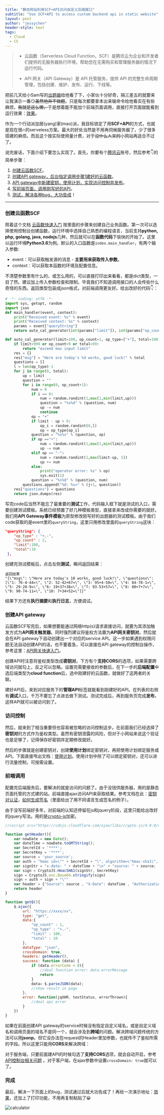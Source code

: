 ```yaml
---
title: "静态网站利用SCF+API访问自定义后端接口"
subtitle: "Use SCF+API to access custom backend api in static website"
layout: post
author: "jessychen"
header-style: text
tags:
  - Cloud
  - CS
---
```


> * 云函数（Serverless Cloud Function，SCF）是腾讯云为企业和开发者们提供的无服务器执行环境，帮助您在无需购买和管理服务器的情况下运行代码。
>
> * API 网关（API Gateway）是 API 托管服务，提供 API 的完整生命周期管理，包括创建、维护、发布、运行、下线等。

把前几天给小Sam写的[出题器](/2020/03/23/calculate-generator/)给他看了下，小家伙十分好奇，隔三差五的就要来让我演示一番😏~~虽然他并不做题~~。只是每次都要拿本出来输命令给他看实在有些麻烦，~~我就是这么懒，~~于是想着能不能加个前端页面调用，直接打开页面就能看到运行效果：[效果](/lab/calculator.html)。

作为一个行动派加居(yang)家(mao)派，我目标锁定了用**SCF+API**的方式，也就是现在很🔥的serveless方案。最大的好处当然是不用再伺候服务器了，少了很多搭建的麻烦。而且这个按实际使用量计费，对于~~没什么人来的~~小网站再适合不过了。

说完废话，下面介绍下要怎么实现了。首先，你要有个[腾讯云](https://cloud.tencent.com/)账号，然后参考👇的简单步骤：

1. [创建云函数SCF](#scf)。
2. [创建API gateway，后台指定调用步骤1建好的云函数](#api)。
3. [API gateway中新建密钥，使用计划，实现访问控制并发布](#access)。
4. [写前端页面，调用刚写好的API](#front)。
5. [测试，解决各种bug，大功告成](#finish)！

----

### <a id="scf">创建云函数SCF</a>

照着这个文档 [云函数快速入门](https://cloud.tencent.com/document/product/583/9179) 按里面的步骤来创建自己业务函数。第一次可以选择使用控制台创建函数，运行环境中选择自己熟悉的编程语言，当前支持**python, php, golang, java, nodejs**几种，然后就可以在**函数代码**下愉快的开始了。这里以运行环境**Python3.6**为例。默认的入口函数是`index.main_handler`，有两个输入参数:

* event：可以获取触发源的消息 - **主要用来获取传入参数**。
* context：可以获取本函数的环境及配置信息。

不清楚参数里有什么的，或怎么用的，可以直接打印出来看看，都是dict类型，一目了然。建议加上传入参数检查和限制，毕竟我们不知道调用接口的人会传些什么奇怪的东西。返回类型包装成json格式，对前端调用更友好。给出改好的代码👇：

```python
# -*- coding: utf8 -*-
import sys, getopt, random
import json
def main_handler(event, context):
    print("Received event: %s" % event) 
    print("Received context: %s" % context)
    params = event["queryString"]
    return auto_cal_generator(int(params["limit"]), int(params["op_count"]), params["op_type"].split(","), int(params["total"]))

def auto_cal_generator(limit=100, op_count=1, op_type=["+"], total=100):
    if limit>999 or op_count>9 or total>99:
        return "exceed max input limit" 
    res = {}
    res["msg"] = "Here are today's %d works, good luck!" % total
    questions = []
    l = len(op_type)-1
    for j in range(0, total):
        up = limit
        question = ""
        for i in range(0, op_count+1):
            num = 0
            if i == 0:
                num = random.randint(1,max(1,min(limit,up))) 
                question = "%s%d" % (question, num)
                up -= num
                continue
            op = "+"
            if limit - up > 0:
                op_i = random.randint(0,l)
                op = op_type[op_i]
            question = "%s%s" % (question, op)
            if op =="+":
                num = random.randint(1,max(1,min(limit,up))) 
                up -= num
            elif op == "-":
                num = random.randint(1,max(limit-up, 1)) 
                up += num
            else:
                print("operator error: %s" % op)
                sys.exit(1)
            question = "%s%d" % (question, num)
        questions.append("%d: %s=" % (j+1, question))
    res["questions"] = questions
    return json.dumps(res)

```

写完code后当然不能忘了最重要的**测试**工作，代码输入框下就是测试的入口，需要创建测试模板。系统已经预置了好几种模板类型，直接拿来改成你需要的就好。我们用**API Gateway事件模板**为原型修改刚写好的出题器的测试模板。由于我们code获取的是event里的`queryString`，这里只用修改里面的`queryString`这块：

```json
"queryString": {
    "op_type" : "+,-",
    "op_count" : 2,
    "limit":100,
    "total":10
 },
```

创建完测试模板后，点击左侧**测试**，瞬间返回结果：

```shell
返回结果
"{\"msg\": \"Here are today's 10 works, good luck!\", \"questions\": [\"1: 76-4-44=\", \"2: 52-42+67=\", \"3: 95+4-50=\", \"4: 84-78-1=\", \"5: 29-20-9=\", \"6: 19+37+38=\", \"7: 93-53+57=\", \"8: 80+7+7=\", \"9: 90-74-11=\", \"10: 7+34+52=\"]}"
```

结果下方还有**执行摘要**和**执行日志**，方便调试。

### <a id="api">创建API gateway</a>

云函数SCF写完后，如果想要能通过网络http(s)请求直接访问，就要为其添加触发方式为**API网关触发器**。同时强烈建议将鉴权方法置为**API网关密钥对**。然后就会在API gateway下自动创建出一个对应的service API。这一步如果遇到权限问题无法自动创建API的话，也不要着急，可以直接在API gateway的控制台操作，参考这里：[API网关快速入门](https://cloud.tencent.com/document/product/628/41654)。

创建API时注意将鉴权类型改成**密钥对**。下方有个**支持CORS**的选项，如果需要跨域访问就勾上，反之可以忽略。设置完需要接收的参数后，在下一步的**后端配置**中选后端类型为**cloud function**后，选中刚建好的云函数，就做好了这两者的关联。

建好API后，来到对应服务下的**管理API**标签就能看到刚建好的API。在列表的右侧有**调试**入口，千万不要忘了点进去做下测试。测试完成后，再到服务页完成**发布**，这样API就可以被访问到了。

### <a id="access">访问控制</a>

然后，就来到了相当重要但也容易被忽略的访问控制这步。在前面我们已经选择了**密钥对**的方式作为鉴权类型。虽然有密钥泄露的风险，但对于小网站来说这个验证也是足够了，记得保存好密钥并定期修改就好。

然后的步骤就是创建密钥对，创建**使用计划**绑定密钥对，再把使用计划绑定服务或API。下面直接甩出文档：[使用计划](https://cloud.tencent.com/document/product/628/11816)。使用计划中除了可以绑定密钥对，还可以进行流量控制，可按需设置。

### <a id="front">前端调用</a>

配置完后端服务后，要解决的就是访问的问题了。由于没钱供服务器，用的是静态页面托管的方式建的站。前端直接ajax访问API来获取结果。参考文档在此：[密钥对认证](https://cloud.tencent.com/document/product/628/11819)，[如何生成签名](https://cloud.tencent.com/document/product/628/42189)（里面给出了用不同语言生成签名的例子）。

由于没写前端好多年，对前端的认知还停留在js和jquery阶段，这里只能给出改好的jquery写法。用的是[crypto-js](https://github.com/brix/crypto-js)加密。

```javascript
//<script src="https://cdnjs.cloudflare.com/ajax/libs/crypto-js/4.0.0/crypto-js.min.js"></script>

function getHeader(){
	var nowDate = new Date(); 
	var dateTime = nowDate.toGMTString();
	var SecretId = '****';
	var SecretKey = '****'; 
	var source = 'your_source'; 
	var auth = "hmac id=\"" + SecretId + "\", algorithm=\"hmac-sha1\", headers=\"x-date source\", signature=\"";
	var signStr = "x-date: " + dateTime + "\n" + "source: " + source;
	var sign = CryptoJS.HmacSHA1(signStr, SecretKey)
	sign = CryptoJS.enc.Base64.stringify(sign)
	sign = auth + sign + "\""
	var header = {"Source": source , "X-Date": dateTime , "Authorization":sign}
	return header
}

function getQ(){
	$.ajax({
		url: "https://xxxx/xx",
		type: "get",
		data:{
			"op_count" : 1,
			"op_type" : "+,-", 
			"limit" : 100,
			"total" : 10
		},
		dataType: "json",
		crossDomain: true,
		headers: getHeader(), 
		success: function (data) {
			if (data.errorCode < 0){
				//deal function error: data.errorMessage
				return
			}
			data= $.parseJSON(data); 
			//show result in page
		},
		error: function(jqXHR, textStatus, errorThrown){
			//deal api error
		}
	})
}
```

如果在前面创建API gateway的service时候没有指定自定义域名，或是自定义域名和调用页面的域名不是同一个，就会涉及到**跨域**的问题。解决跨域问题传统的方法可以用**jsonp**。但它没办法在request的Header里加参数，也就传不了鉴权所需的字段。所以这里只能用**CORS**来解决跨域：

对于服务端，只要前面建API的时候勾选了**支持CORS**选项，就会自动开启，参考[API控制台相关问题](https://cloud.tencent.com/document/product/628/11939) 。对于客户端，在ajax参数中设置`crossDomain: true`就可以了。

### <a id="finish">完成</a>

最后，解决一下页面上的bug，测试通过后就大功告成了！再给一次演示地址：[效果](/lab/calculator.html)，还加上了打印功能，不用再复制粘贴了😀

![calculator](/img/in-post/MiniProj/calculator.gif)